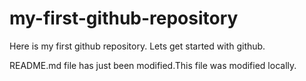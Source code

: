 # my-first-github-repository
Here is my first github repository. Lets get started with github.

README.md file has just been modified.This file was modified locally. 
